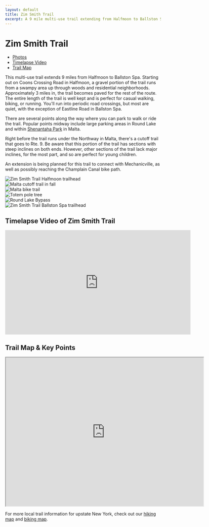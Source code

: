 ```yaml
---
layout: default
title: Zim Smith Trail 
excerpt: A 9 mile multi-use trail extending from Halfmoon to Ballston Spa
---
```

 
<h1>Zim Smith Trail</h1>

<ul>
	<li><a href="#photos">Photos</a></li>
	<li><a href="#video">Timelapse Video</a></li>
	<li><a href="#trailmap">Trail Map</a></li>
</ul>

<p>This multi-use trail extends 9 miles from Halfmoon to Ballston Spa. Starting out on Coons Crossing Road in Halfmoon, a gravel portion of the trail runs from a swampy area up through woods and residential neighborhoods. Approximately 3 miles in, the trail becomes paved for the rest of the route. The entire length of the trail is well kept and is perfect for casual walking, biking, or running. You'll run into periodic road crossings, but most are quiet, with the exception of Eastline Road in Ballston Spa.</p>

<p>There are several points along the way where you can park to walk or ride the trail. Popular points midway include large parking areas in Round Lake and within <a href="http://malta-town.org/facilities/facility/details/Shenantaha-Creek-Park-3" target="_blank">Shenantaha Park</a> in Malta.</p>

<p>Right before the trail runs under the Northway in Malta, there's a cutoff trail that goes to Rte. 9. Be aware that this portion of the trail has sections with steep inclines on both ends. However, other sections of the trail lack major inclines, for the most part, and so are perfect for young children.</p>

<p>An extension is being planned for this trail to connect with Mechanicville, as well as possibly reaching the Champlain Canal bike path.</p>

<div id="photos" class="fotorama" data-nav="thumbs" data-width="100%"
                     data-ratio="800/600"
                     data-min-width="100%"
                     data-max-width="1000"
                     data-min-height="300"
                     data-max-height="100%" >
<img src="/img/zim-smith-trail/zim-smith-trail-halfmoon.jpg" alt="Zim Smith Trail Halfmoon trailhead"><br />
<img src="/img/zim-smith-trail/zim-smith-trail-fall.jpg" alt="Malta cutoff trail in fall"><br />
<img src="/img/zim-smith-trail/malta-bike-trail.jpg" alt="Malta bike trail"><br />
<img src="/img/zim-smith-trail/totem-pole.jpg" alt="Totem pole tree"><br />
<img src="/img/zim-smith-trail/round-lake-bypass.jpg" alt="Round Lake Bypass"><br />
<img src="/img/zim-smith-trail/zim-smith-trail-ballston.jpg" alt="Zim Smith Trail Ballston Spa trailhead"><br />
</div>

<h2 id="video">Timelapse Video of Zim Smith Trail</h2>

<div class="google-maps">
	<iframe src="https://player.vimeo.com/video/162186185?title=0&byline=0&portrait=0" width="600" height="337" frameborder="0" webkitallowfullscreen mozallowfullscreen allowfullscreen></iframe>
</div>

<h2 id="trailmap">Trail Map & Key Points</h2>

<div class="google-maps">
	<iframe src="https://www.google.com/maps/d/embed?mid=19awwdDUCA1VK660KJb5z6cf7ISc" width="640" height="480"></iframe>
</div>

<p>For more local trail information for upstate New York, check out our <a href="http://newyorktrailheads.com/hiking-map.html">hiking map</a> and <a href="http://newyorktrailheads.com/biking-map.html">biking map</a>.</p>